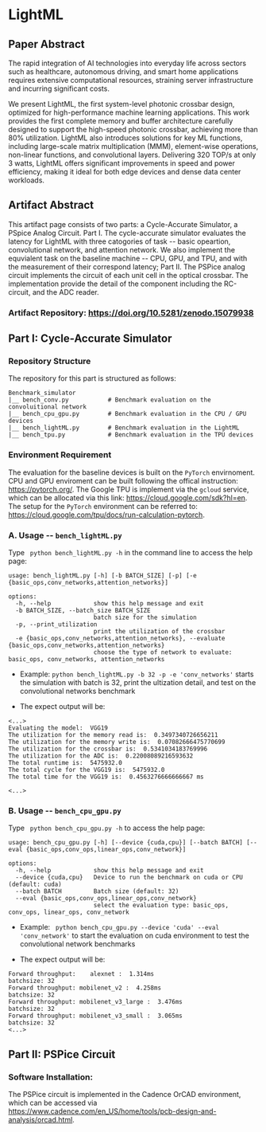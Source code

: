 # LightML

## Paper Abstract
The rapid integration of AI technologies into everyday life across sectors such as healthcare, autonomous driving, and smart home applications requires extensive computational resources, straining server infrastructure and incurring significant costs.

We present LightML, the first system-level photonic crossbar design, optimized for high-performance machine learning applications. This work provides the first complete memory and buffer architecture carefully designed to support the high-speed photonic crossbar, achieving more than 80% utilization. LightML also introduces solutions for key ML functions, including large-scale matrix multiplication (MMM), element-wise operations, non-linear functions, and convolutional layers. Delivering 320 TOP/s at only 3 watts, LightML offers significant improvements in speed and power efficiency, making it ideal for both edge devices and dense data center workloads.

## Artifact Abstract
This artifact page consists of two parts: a Cycle-Accurate Simulator, a PSpice Analog Circuit. Part I. The cycle-accurate simulator evaluates the latency for LightML with three catogories of task -- basic opeartion, convolutional network, and attention network. We also implement the equvialent task on the baseline machine -- CPU, GPU, and TPU, and with the measurement of their correspond latency; Part II. The PSPice analog circuit implements the circuit of each unit cell in the optical crossbar. The implementation provide the detail of the component including the RC-circuit, and the ADC reader.

### Artifact Repository: https://doi.org/10.5281/zenodo.15079938


## Part I: Cycle-Accurate Simulator

### Repository Structure
The repository for this part is structured as follows:
```
Benchmark_simulator
|__ bench_conv.py           # Benchmark evaluation on the convoluitional network
|__ bench_cpu_gpu.py        # Benchmark evaluation in the CPU / GPU devices
|__ bench_lightML.py        # Benchmark evaluation in the LightML
|__ bench_tpu.py            # Benchmark evaluation in the TPU devices
```

### Environment Requirement 

The evaluation for the baseline devices is built on the ``` PyTorch ``` envirnoment. CPU and GPU enviroment can be built following the offical instruction: https://pytorch.org/. The Google TPU is implement via the ``` gcloud ``` service, which can be allocated via this link: https://cloud.google.com/sdk?hl=en. The setup for the ```PyTorch``` environment can be referred to: https://cloud.google.com/tpu/docs/run-calculation-pytorch. 

### A. Usage -- ``` bench_lightML.py ```

Type ``` python bench_lightML.py -h``` in the command line to access the help page:

```
usage: bench_lightML.py [-h] [-b BATCH_SIZE] [-p] [-e {basic_ops,conv_networks,attention_networks}]

options:
  -h, --help            show this help message and exit
  -b BATCH_SIZE, --batch_size BATCH_SIZE
                        batch size for the simulation
  -p, --print_utilization
                        print the utilization of the crossbar
  -e {basic_ops,conv_networks,attention_networks}, --evaluate {basic_ops,conv_networks,attention_networks}
                        choose the type of network to evaluate: basic_ops, conv_networks, attention_networks

```

* Example: ``` python bench_lightML.py -b 32 -p -e 'conv_networks' ``` starts the simulation with batch is 32, print the ultization detail, and test on the convolutional networks benchmark

* The expect output will be:
```
<...>
Evaluating the model:  VGG19
The utilization for the memory read is:  0.3497340726656211
The utilization for the memory write is:  0.07082666475770699
The utilization for the crossbar is:  0.5341034183769996
The utilization for the ADC is:  0.22008089216593632
The total runtime is:  5475932.0
The total cycle for the VGG19 is:  5475932.0
The total time for the VGG19 is:  0.4563276666666667 ms

<...>
```

### B. Usage -- ``` bench_cpu_gpu.py ```
Type ``` python bench_cpu_gpu.py -h``` to access the help page:
```
usage: bench_cpu_gpu.py [-h] [--device {cuda,cpu}] [--batch BATCH] [--eval {basic_ops,conv_ops,linear_ops,conv_network}]

options:
  -h, --help            show this help message and exit
  --device {cuda,cpu}   Device to run the benchmark on cuda or CPU (default: cuda)
  --batch BATCH         Batch size (default: 32)
  --eval {basic_ops,conv_ops,linear_ops,conv_network}
                        select the evaluation type: basic_ops, conv_ops, linear_ops, conv_network

```
* Example: ``` python bench_cpu_gpu.py --device 'cuda' --eval 'conv_network'``` to start the evaluation on cuda environment to test the convolutional network benchmarks

* The expect output will be:
```
Forward throughput:    alexnet :  1.314ms
batchsize: 32
Forward throughput: mobilenet_v2 :  4.258ms
batchsize: 32
Forward throughput: mobilenet_v3_large :  3.476ms
batchsize: 32
Forward throughput: mobilenet_v3_small :  3.065ms
batchsize: 32
<...>
```

## Part II: PSPice Circuit

### Software Installation:

The PSPice circuit is implemented in the Cadence OrCAD environment, which can be accessed via https://www.cadence.com/en_US/home/tools/pcb-design-and-analysis/orcad.html.


